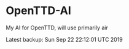 # OpenTTD-AI
My AI for OpenTTD, will use primarily air

Latest backup: Sun Sep 22 22:12:01 UTC 2019
